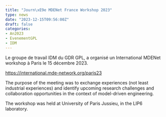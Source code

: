 ```yaml
---
title: "Journ\xE9e MDENet France Workshop 2023"
type: news
date: "2023-12-15T09:56:00Z"
draft: false
categories:
- An2023
- EvenementGPL
- IDM
---
```


Le groupe de travail IDM du GDR GPL, a organisé un International MDENet workshop à Paris le 15 décembre 2023.

<https://international.mde-network.org/paris23>

The purpose of the meeting was to exchange experiences (not least industrial experiences) and identify upcoming research challenges and collaboration opportunities in the context of model-driven engineering.

The workshop was held at University of Paris Jussieu, in the LIP6 laboratory.
